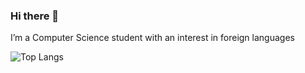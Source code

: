 ### Hi there 👋

I’m a Computer Science student with an interest in foreign languages

![Top Langs](https://github-readme-stats.vercel.app/api/top-langs/?username=LucasMattosVieira&layout=compact&theme=dark)

<!--
**LucasMattosVieira/LucasMattosVieira** is a ✨ _special_ ✨ repository because its `README.md` (this file) appears on your GitHub profile.

Here are some ideas to get you started:

- 🔭 I’m currently working on ...
- 🌱 I’m currently learning ...
- 👯 I’m looking to collaborate on ...
- 🤔 I’m looking for help with ...
- 💬 Ask me about ...
- 📫 How to reach me: ...
- 😄 Pronouns: ...
- ⚡ Fun fact: ...
-->
